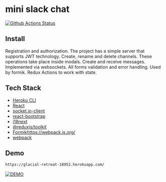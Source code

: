 # mini slack chat

[![Github Actions Status](https://github.com/hexlet-components/projects-frontend-l4-server/workflows/Node%20CI/badge.svg)](https://github.com/hexlet-components/projects-frontend-l4-server/actions)

## Install

Registration and authorization. The project has a simple server that supports JWT technology.
Create, rename and delete channels. These operations take place inside modals.
Create and receive messages. Implemented via websockets.
All forms validation and error handling. Used by formik.
Redux Actions to work with state.

## Tech Stack

* [Heroku CLI](https://devcenter.heroku.com/articles/heroku-cli)
* [React](https://reactjs.org/)
* [socket.io-client](https://socket.io/)
* [react-bootstrap](https://react-bootstrap.netlify.app/)
* [i18next](https://www.i18next.com/)
* [@reduxjs/toolkit](https://devcenter.heroku.com/articles/heroku-cli)
* [Formik](https://formik.org/)https://webpack.js.org/
* [webpack](https://webpack.js.org/)

## Demo

```sh
https://glacial-retreat-18952.herokuapp.com/
```

[![DEMO](https://i1.wp.com/generic.wordpress.soton.ac.uk/digital-learning/wp-content/uploads/sites/321/2017/11/DEMO.png?w=399)](https://glacial-retreat-18952.herokuapp.com/)

